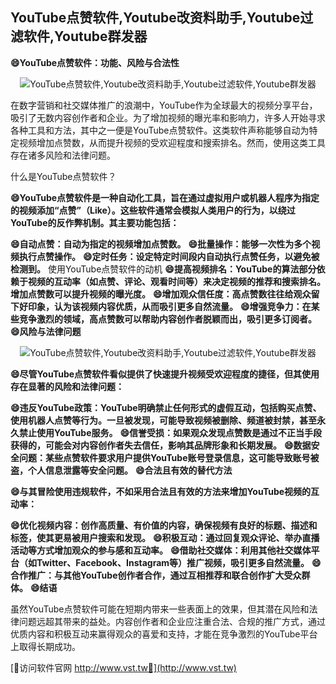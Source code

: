 ## **YouTube点赞软件,Youtube改资料助手,Youtube过滤软件,Youtube群发器**

**😄YouTube点赞软件：功能、风险与合法性**

 <center><img src="https://vst.tw/MP4/tuiguang/png/7.png" alt="YouTube点赞软件,Youtube改资料助手,Youtube过滤软件,Youtube群发器"></center>

在数字营销和社交媒体推广的浪潮中，YouTube作为全球最大的视频分享平台，吸引了无数内容创作者和企业。为了增加视频的曝光率和影响力，许多人开始寻求各种工具和方法，其中之一便是YouTube点赞软件。这类软件声称能够自动为特定视频增加点赞数，从而提升视频的受欢迎程度和搜索排名。然而，使用这类工具存在诸多风险和法律问题。

什么是YouTube点赞软件？

**😄YouTube点赞软件是一种自动化工具，旨在通过虚拟用户或机器人程序为指定的视频添加“点赞”（Like）。这些软件通常会模拟人类用户的行为，以绕过YouTube的反作弊机制。其主要功能包括：**

**😄自动点赞：自动为指定的视频增加点赞数。**
**😄批量操作：能够一次性为多个视频执行点赞操作。**
**😄定时任务：设定特定时间段内自动执行点赞任务，以避免被检测到。**
使用YouTube点赞软件的动机
**😄提高视频排名：YouTube的算法部分依赖于视频的互动率（如点赞、评论、观看时间等）来决定视频的推荐和搜索排名。增加点赞数可以提升视频的曝光度。**
**😄增加观众信任度：高点赞数往往给观众留下好印象，认为该视频内容优质，从而吸引更多自然流量。**
**😄增强竞争力：在某些竞争激烈的领域，高点赞数可以帮助内容创作者脱颖而出，吸引更多订阅者。**
**😄风险与法律问题**

 <center><img src="https://vst.tw/MP4/tuiguang/png/5.png" alt="YouTube点赞软件,Youtube改资料助手,Youtube过滤软件,Youtube群发器"></center>

**😄尽管YouTube点赞软件看似提供了快速提升视频受欢迎程度的捷径，但其使用存在显著的风险和法律问题：**

**😄违反YouTube政策：YouTube明确禁止任何形式的虚假互动，包括购买点赞、使用机器人点赞等行为。一旦被发现，可能导致视频被删除、频道被封禁，甚至永久禁止使用YouTube服务。**
**😄信誉受损：如果观众发现点赞数是通过不正当手段获得的，可能会对内容创作者失去信任，影响其品牌形象和长期发展。**
**😄数据安全问题：某些点赞软件要求用户提供YouTube账号登录信息，这可能导致账号被盗，个人信息泄露等安全问题。**
**😄合法且有效的替代方法**

**😄与其冒险使用违规软件，不如采用合法且有效的方法来增加YouTube视频的互动率：**

**😄优化视频内容：创作高质量、有价值的内容，确保视频有良好的标题、描述和标签，使其更易被用户搜索和发现。**
**😄积极互动：通过回复观众评论、举办直播活动等方式增加观众的参与感和互动率。**
**😄借助社交媒体：利用其他社交媒体平台（如Twitter、Facebook、Instagram等）推广视频，吸引更多自然流量。**
**😄合作推广：与其他YouTube创作者合作，通过互相推荐和联合创作扩大受众群体。**
**😄结语**

虽然YouTube点赞软件可能在短期内带来一些表面上的效果，但其潜在风险和法律问题远超其带来的益处。内容创作者和企业应注重合法、合规的推广方式，通过优质内容和积极互动来赢得观众的喜爱和支持，才能在竞争激烈的YouTube平台上取得长期成功。


[👻访问软件官网 http://www.vst.tw👻](http://www.vst.tw)
